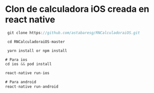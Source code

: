 # Clon de calculadora iOS creada en react native 

```TypeScript
 git clone https://github.com/astabaresg/RNCalculadoraiOS.git

 cd RNCalculadoraiOS-master

 yarn install or npm install

# Para ios
cd ios && pod install

react-native run-ios

# Para android
react-native run-android
```
